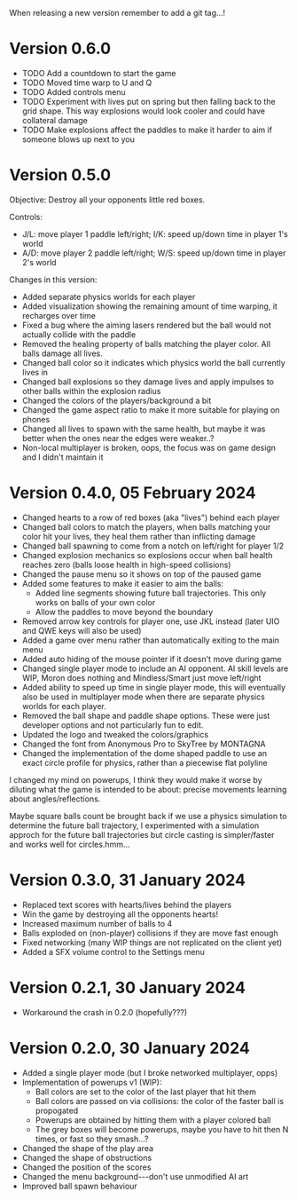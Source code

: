 When releasing a new version remember to add a git tag...!

# Version 0.6.0

* TODO Add a countdown to start the game
* TODO Moved time warp to U and Q
* TODO Added controls menu
* TODO Experiment with lives put on spring but then falling back to the grid shape. This way explosions would look cooler and could have collateral damage
* TODO Make explosions affect the paddles to make it harder to aim if someone blows up next to you

# Version 0.5.0

Objective:
Destroy all your opponents little red boxes.

Controls:
* J/L: move player 1 paddle left/right; I/K: speed up/down time in player 1's world
* A/D: move player 2 paddle left/right; W/S: speed up/down time in player 2's world

Changes in this version:
* Added separate physics worlds for each player
* Added visualization showing the remaining amount of time warping, it recharges over time
* Fixed a bug where the aiming lasers rendered but the ball would not actually collide with the paddle
* Removed the healing property of balls matching the player color. All balls damage all lives.
* Changed ball color so it indicates which physics world the ball currently lives in
* Changed ball explosions so they damage lives and apply impulses to other balls within the explosion radius
* Changed the colors of the players/background a bit
* Changed the game aspect ratio to make it more suitable for playing on phones
* Changed all lives to spawn with the same health, but maybe it was better when the ones near the edges were weaker..?
* Non-local multiplayer is broken, oops, the focus was on game design and I didn't maintain it

# Version 0.4.0, 05 February 2024

* Changed hearts to a row of red boxes (aka "lives") behind each player
* Changed ball colors to match the players, when balls matching your color hit your lives, they heal them rather than inflicting damage
* Changed ball spawning to come from a notch on left/right for player 1/2
* Changed explosion mechanics so explosions occur when ball health reaches zero (balls loose health in high-speed collisions)
* Changed the pause menu so it shows on top of the paused game
* Added some features to make it easier to aim the balls:
  - Added line segments showing future ball trajectories. This only works on balls of your own color
  - Allow the paddles to move beyond the boundary
* Removed arrow key controls for player one, use JKL instead (later UIO and QWE keys will also be used)
* Added a game over menu rather than automatically exiting to the main menu
* Added auto hiding of the mouse pointer if it doesn't move during game
* Changed single player mode to include an AI opponent. AI skill levels are WIP, Moron does nothing and Mindless/Smart just move left/right
* Added ability to speed up time in single player mode, this will eventually also be used in multiplayer mode when there are separate physics worlds for each player.
* Removed the ball shape and paddle shape options. These were just developer options and not particularly fun to edit.
* Updated the logo and tweaked the colors/graphics
* Changed the font from Anonymous Pro to SkyTree by MONTAGNA
* Changed the implementation of the dome shaped paddle to use an exact circle profile for physics, rather than a piecewise flat polyline

I changed my mind on powerups, I think they would make it worse by diluting what the game is intended to be about: precise movements learning about angles/reflections.

Maybe square balls count be brought back if we use a physics simulation to determine the future ball trajectory, I experimented with a simulation approch for the future ball trajectories but circle casting is simpler/faster and works well for circles.hmm...

# Version 0.3.0, 31 January 2024

* Replaced text scores with hearts/lives behind the players
* Win the game by destroying all the opponents hearts!
* Increased maximum number of balls to 4
* Balls exploded on (non-player) collisions if they are move fast enough
* Fixed networking (many WIP things are not replicated on the client yet)
* Added a SFX volume control to the Settings menu

# Version 0.2.1, 30 January 2024

* Workaround the crash in 0.2.0 (hopefully???)

# Version 0.2.0, 30 January 2024

* Added a single player mode (but I broke networked multiplayer, opps)
* Implementation of powerups v1 (WIP):
  - Ball colors are set to the color of the last player that hit them
  - Ball colors are passed on via collisions: the color of the faster ball is propogated
  - Powerups are obtained by hitting them with a player colored ball
  - The grey boxes will become powerups, maybe you have to hit then N times, or fast so they smash...?
* Changed the shape of the play area
* Changed the shape of obstructions
* Changed the position of the scores
* Changed the menu background---don't use unmodified AI art
* Improved ball spawn behaviour